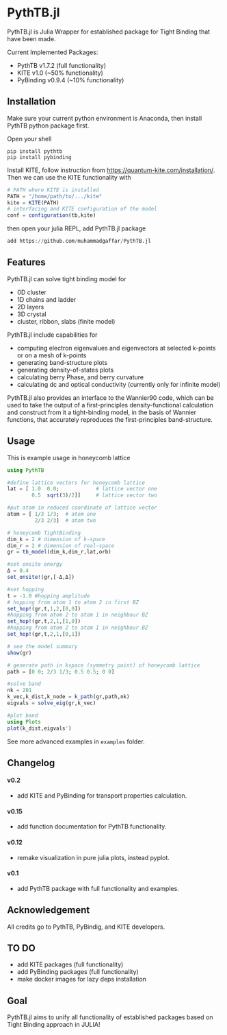 # PythTB.jl

PythTB.jl is Julia Wrapper for established package for Tight Binding that have been made.

Current Implemented Packages:
- PythTB v1.7.2 (full functionality)
- KITE v1.0 (~50% functionality)
- PyBinding v0.9.4 (~10% functionality)

## Installation
Make sure your current python environment is Anaconda, then install PythTB python package first.

Open your shell
```
pip install pythtb
pip install pybinding
```

Install KITE, follow instruction from https://quantum-kite.com/installation/.
Then we can use the KITE functionality with
```julia
# PATH where KITE is installed
PATH = "/home/path/to/.../kite"
kite = KITE(PATH)
# interfacing and KITE configuration of the model
conf = configuration(tb,kite)
```

then open your julia REPL, add PythTB.jl package
```julia
add https://github.com/muhammadgaffar/PythTB.jl
```

## Features
PythTB.jl can solve tight binding model for
- 0D cluster
- 1D chains and ladder
- 2D layers
- 3D crystal
- cluster, ribbon, slabs (finite model)

PythTB.jl include capabilities for
- computing electron eigenvalues and eigenvectors at selected k-points or on a mesh of k-points
- generating band-structure plots
- generating density-of-states plots
- calculating berry Phase, and berry curvature
- calculating dc and optical conductivity (currently only for infinite model)

PythTB.jl also provides an interface to the Wannier90 code, which can be used to take the output of a first-principles density-functional calculation and construct from it a tight-binding model, in the basis of Wannier functions, that accurately reproduces the first-principles band-structure.

## Usage
This is example usage in honeycomb lattice

```julia
using PythTB

#define lattice vectors for honeycomb lattice
lat = [ 1.0  0.0;            # lattice vector one
        0.5  sqrt(3)/2]]     # lattice vector two

#put atom in reduced coordinate of lattice vector
atom = [ 1/3 1/3;  # atom one
         2/3 2/3]  # atom two

# honeycomb TightBinding
dim_k = 2 # dimension of k-space
dim_r = 2 # dimension of real-space
gr = tb_model(dim_k,dim_r,lat,orb)

#set onsite energy
Δ = 0.4
set_onsite!(gr,[-Δ,Δ])

#set hopping
t = -1.0 #hopping amplitude
# hopping from atom 1 to atom 2 in first BZ
set_hop!(gr,t,1,2,[0,0])
#hopping from atom 2 to atom 1 in neighbour BZ
set_hop!(gr,t,2,1,[1,0])
#hopping from atom 2 to atom 1 in neighbour BZ
set_hop!(gr,t,2,1,[0,1])

# see the model summary
show(gr)

# generate path in kspace (symmetry point) of honeycomb lattice
path = [0 0; 2/3 1/3; 0.5 0.5; 0 0]

#solve band
nk = 201
k_vec,k_dist,k_node = k_path(gr,path,nk)
eigvals = solve_eig(gr,k_vec)

#plot band
using Plots
plot(k_dist,eigvals')
```

See more advanced examples in `examples` folder.

## Changelog

#### v0.2
- add KITE and PyBinding for transport properties calculation.

#### v0.15
- add function documentation for PythTB functionality.

#### v0.12
- remake visualization in pure julia plots, instead pyplot.

#### v0.1
- add PythTB package with full functionality and examples.

## Acknowledgement
All credits go to PythTB, PyBindig, and KITE developers.

## TO DO
- add KITE packages (full functionality)
- add PyBinding packages (full functionality)
- make docker images for lazy deps installation

## Goal
PythTB.jl aims to unify all functionality of established packages based on Tight Binding approach in JULIA!

